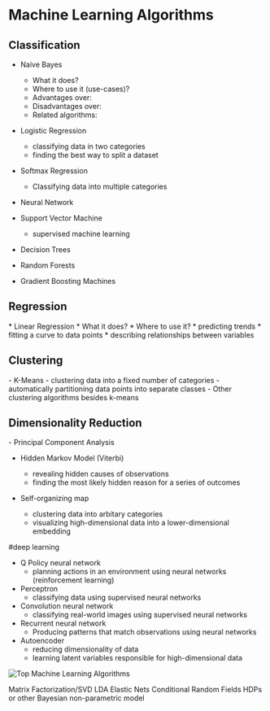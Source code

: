 <h1>Machine Learning Algorithms</h1>

<h2>Classification</h2>

 - Naive Bayes
    - What it does?
    - Where to use it (use-cases)?
    - Advantages over:
    - Disadvantages over:
    - Related algorithms:
	
 - Logistic Regression
    - classifying data in two categories
    - finding the best way to split a dataset
	
 * Softmax Regression
    * Classifying data into multiple categories
	
 * Neural Network
 
 * Support Vector Machine
    * supervised machine learning
    
 * Decision Trees
 * Random Forests
 * Gradient Boosting Machines

<h2>Regression</h2>
 * Linear Regression
    * What it does?
    * Where to use it?
       * predicting trends
       * fitting a curve to data points
       * describing relationships between variables

<h2>Clustering</h2>
 - K-Means
    - clustering data into a fixed number of categories
    - automatically partitioning data points into separate classes
 - Other clustering algorithms besides k-means

<h2>Dimensionality Reduction</h2>
 - Principal Component Analysis

 - Hidden Markov Model (Viterbi)
    - revealing hidden causes of observations
    - finding the most likely hidden reason for a series of outcomes

 - Self-organizing map
    - clustering data into arbitary categories
    - visualizing high-dimensional data into a lower-dimensional embedding


#deep learning
 - Q Policy neural network
    - planning actions in an environment using neural networks (reinforcement learning)
 - Perceptron
    - classifying data using supervised neural networks
 - Convolution neural network
    - classifying real-world images using supervised neural networks
 - Recurrent neural network
    - Producing patterns that match observations using neural networks
 - Autoencoder
    - reducing dimensionality of data
    - learning latent variables responsible for high-dimensional data


![Top Machine Learning Algorithms](https://pbs.twimg.com/media/DOnIsmCWAAA1baA.jpg)

Matrix Factorization/SVD
LDA
Elastic Nets
Conditional Random Fields
HDPs or other Bayesian non-parametric model
